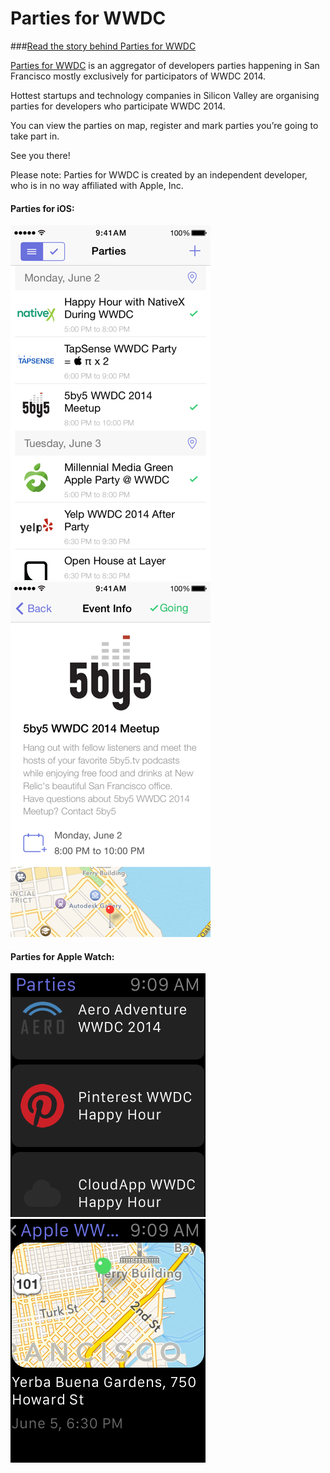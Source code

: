 Parties for WWDC
====

###[Read the story behind Parties for WWDC](https://medium.com/p/86d13d4cad7d)


[Parties for WWDC](https://itunes.apple.com/us/app/parties-for-wwdc/id879924066?mt=8) is an aggregator of developers parties happening in San Francisco mostly exclusively for participators of WWDC 2014. 

Hottest startups and technology companies in Silicon Valley are organising parties for developers who participate WWDC 2014. 

You can view the parties on map, register and mark parties you’re going to take part in. 

See you there! 

Please note: Parties for WWDC is created by an independent developer, who is in no way affiliated with Apple, Inc.

#### Parties for iOS:
![Parties for iOS](/Assets/iOS1.png?raw=true "Parties for iOS")
![Parties for iOS](/Assets/iOS2.png?raw=true "Parties for iOS")

#### Parties for Apple Watch:
![Parties for Apple Watch](/Assets/watch1.png?raw=true "Parties for Apple Watch")
![Parties for Apple Watch](/Assets/watch2.png?raw=true "Parties for Apple Watch")
